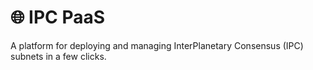 # 🌐 IPC PaaS

A platform for deploying and managing InterPlanetary Consensus (IPC) subnets in a few clicks.

